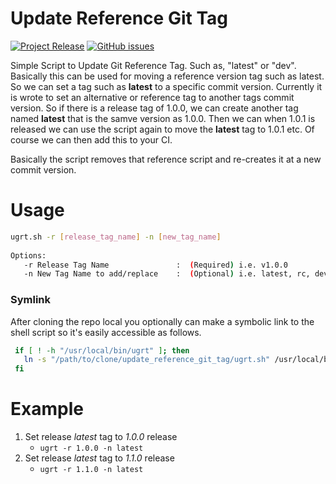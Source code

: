 # Update Reference Git Tag
[![Project Release](https://img.shields.io/badge/release-v1.2.0-blue.svg)](https://github.com/bonusbits/update_git_release_tag)
[![GitHub issues](https://img.shields.io/github/issues/bonusbits/update_git_release_tag.svg)](https://github.com/bonusbits/update_git_release_tag/issues)

Simple Script to Update Git Reference Tag. Such as, "latest" or "dev". 
Basically this can be used for moving a reference version tag such as latest.
So we can set a tag such as **latest** to a specific commit version. 
Currently it is wrote to set an alternative or reference tag to another tags commit version. 
So if there is a release tag of 1.0.0, we can create another tag named **latest** that is the samve version as 1.0.0.
 Then we can when 1.0.1 is released we can use the script again to move the **latest** tag to 1.0.1 etc. 
 Of course we can then add this to your CI.
 
Basically the script removes that reference script and re-creates it at a new commit version.

# Usage
```bash
ugrt.sh -r [release_tag_name] -n [new_tag_name]
   
Options:
   -r Release Tag Name               :  (Required) i.e. v1.0.0
   -n New Tag Name to add/replace    :  (Optional) i.e. latest, rc, dev, or beta. (Defaults to 'latest')
```

### Symlink
After cloning the repo local you optionally can make a symbolic link to the shell script so it's easily accessible as follows.

```bash
 if [ ! -h "/usr/local/bin/ugrt" ]; then
   ln -s "/path/to/clone/update_reference_git_tag/ugrt.sh" /usr/local/bin/ugrt
 fi
```

# Example
1. Set release *latest* tag to *1.0.0* release
    * ```ugrt -r 1.0.0 -n latest```
1. Set release *latest* tag to *1.1.0* release
    * ```ugrt -r 1.1.0 -n latest```
